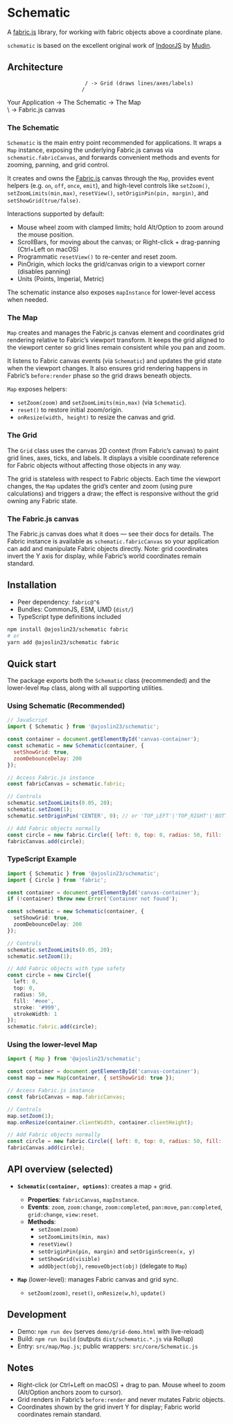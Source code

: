 # Schematic

A [fabric.js](https://fabricjs.com/) library, for working with fabric objects above a coordinate plane.

`schematic` is based on the excellent original work of [IndoorJS](https://github.com/mudin/indoorjs) by [Mudin](https://github.com/mudin).


## Architecture
                             / -> Grid (draws lines/axes/labels)
                            /
Your Application -> The Schematic -> The Map
                                \
                                 \ -> Fabric.js canvas

### The Schematic

`Schematic` is the main entry point recommended for applications. It wraps a `Map` instance, exposing the underlying Fabric.js canvas via `schematic.fabricCanvas`, and forwards convenient methods and events for zooming, panning, and grid control.

It creates and owns the [Fabric.js](https://fabricjs.com/) canvas through the `Map`, provides event helpers (e.g. `on`, `off`, `once`, `emit`), and high-level controls like `setZoom()`, `setZoomLimits(min,max)`, `resetView()`, `setOriginPin(pin, margin)`, and `setShowGrid(true/false)`.

Interactions supported by default:
- Mouse wheel zoom with clamped limits; hold Alt/Option to zoom around the mouse position.
- ScrollBars, for moving about the canvas; or Right-click + drag-panning (Ctrl+Left on macOS)
- Programmatic `resetView()` to re-center and reset zoom.
- PinOrigin, which locks the grid/canvas origin to a viewport corner (disables panning)
- Units (Points, Imperial, Metric)

The schematic instance also exposes `mapInstance` for lower-level access when needed.

### The Map

`Map` creates and manages the Fabric.js canvas element and coordinates grid rendering relative to Fabric’s viewport transform. It keeps the grid aligned to the viewport center so grid lines remain consistent while you pan and zoom.

It listens to Fabric canvas events (via `Schematic`) and updates the grid state when the viewport changes. It also ensures grid rendering happens in Fabric’s `before:render` phase so the grid draws beneath objects.

`Map` exposes helpers:
- `setZoom(zoom)` and `setZoomLimits(min,max)` (via `Schematic`).
- `reset()` to restore initial zoom/origin.
- `onResize(width, height)` to resize the canvas and grid.

### The Grid

The `Grid` class uses the canvas 2D context (from Fabric’s canvas) to paint grid lines, axes, ticks, and labels. It displays a visible coordinate reference for Fabric objects without affecting those objects in any way.

The grid is stateless with respect to Fabric objects. Each time the viewport changes, the `Map` updates the grid’s center and zoom (using pure calculations) and triggers a draw; the effect is responsive without the grid owning any Fabric state.

### The Fabric.js canvas

The Fabric.js canvas does what it does — see their docs for details. The Fabric instance is available as `schematic.fabricCanvas` so your application can add and manipulate Fabric objects directly. Note: grid coordinates invert the Y axis for display, while Fabric’s world coordinates remain standard.

## Installation

- Peer dependency: `fabric@^6`
- Bundles: CommonJS, ESM, UMD (`dist/`)
- TypeScript type definitions included

```bash
npm install @ajoslin23/schematic fabric
# or
yarn add @ajoslin23/schematic fabric
```

## Quick start

The package exports both the `Schematic` class (recommended) and the lower-level `Map` class, along with all supporting utilities.

### Using Schematic (Recommended)

```javascript
// JavaScript
import { Schematic } from '@ajoslin23/schematic';

const container = document.getElementById('canvas-container');
const schematic = new Schematic(container, {
  setShowGrid: true,
  zoomDebounceDelay: 200
});

// Access Fabric.js instance
const fabricCanvas = schematic.fabric;

// Controls
schematic.setZoomLimits(0.05, 20);
schematic.setZoom(1);
schematic.setOriginPin('CENTER', 0); // or 'TOP_LEFT'|'TOP_RIGHT'|'BOTTOM_LEFT'|'BOTTOM_RIGHT'|'NONE'

// Add Fabric objects normally
const circle = new fabric.Circle({ left: 0, top: 0, radius: 50, fill: '#eee' });
fabricCanvas.add(circle);
```

### TypeScript Example

```typescript
import { Schematic } from '@ajoslin23/schematic';
import { Circle } from 'fabric';

const container = document.getElementById('canvas-container');
if (!container) throw new Error('Container not found');

const schematic = new Schematic(container, {
  setShowGrid: true,
  zoomDebounceDelay: 200
});

// Controls
schematic.setZoomLimits(0.05, 20);
schematic.setZoom(1);

// Add Fabric objects with type safety
const circle = new Circle({
  left: 0,
  top: 0,
  radius: 50,
  fill: '#eee',
  stroke: '#999',
  strokeWidth: 1
});
schematic.fabric.add(circle);
```

### Using the lower-level Map

```javascript
import { Map } from '@ajoslin23/schematic';

const container = document.getElementById('canvas-container');
const map = new Map(container, { setShowGrid: true });

// Access Fabric.js instance
const fabricCanvas = map.fabricCanvas;

// Controls
map.setZoom(1);
map.onResize(container.clientWidth, container.clientHeight);

// Add Fabric objects normally
const circle = new fabric.Circle({ left: 0, top: 0, radius: 50, fill: '#eee' });
fabricCanvas.add(circle);
```

## API overview (selected)

- **`Schematic(container, options)`**: creates a map + grid.
  - **Properties**: `fabricCanvas`, `mapInstance`.
  - **Events**: `zoom`, `zoom:change`, `zoom:completed`, `pan:move`, `pan:completed`, `grid:change`, `view:reset`.
  - **Methods**:
    - `setZoom(zoom)`
    - `setZoomLimits(min, max)`
    - `resetView()`
    - `setOriginPin(pin, margin)` and `setOriginScreen(x, y)`
    - `setShowGrid(visible)`
    - `addObject(obj)`, `removeObject(obj)` (delegate to `Map`)

- **`Map`** (lower-level): manages Fabric canvas and grid sync.
  - `setZoom(zoom)`, `reset()`, `onResize(w,h)`, `update()`

## Development

- Demo: `npm run dev` (serves `demo/grid-demo.html` with live-reload)
- Build: `npm run build` (outputs `dist/schematic.*.js` via Rollup)
- Entry: `src/map/Map.js`; public wrappers: `src/core/Schematic.js`

## Notes

- Right-click (or Ctrl+Left on macOS) + drag to pan. Mouse wheel to zoom (Alt/Option anchors zoom to cursor).
- Grid renders in Fabric’s `before:render` and never mutates Fabric objects.
- Coordinates shown by the grid invert Y for display; Fabric world coordinates remain standard.
